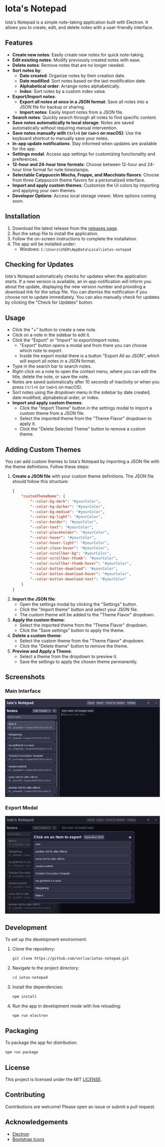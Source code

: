 # Iota's Notepad

Iota's Notepad is a simple note-taking application built with Electron. It allows you to create, edit, and delete notes with a user-friendly interface.

## Features

- **Create new notes**: Easily create new notes for quick note-taking.
- **Edit existing notes**: Modify previously created notes with ease.
- **Delete notes**: Remove notes that are no longer needed.
- **Sort notes by**:
  - **Date created**: Organize notes by their creation date.
  - **Date modified**: Sort notes based on the last modification date.
  - **Alphabetical order**: Arrange notes alphabetically.
  - **Index**: Sort notes by a custom index value.
- **Export/Import notes**:
  - **Export all notes at once in a JSON format**: Save all notes into a JSON file for backup or sharing.
  - **Import notes**: Easily import notes from a JSON file.
- **Search notes**: Quickly search through all notes to find specific content.
- **Save notes automatically to local storage**: Notes are saved automatically without requiring manual intervention.
- **Save notes manually with `Ctrl+S` (or `Cmd+S` on macOS)**: Use the keyboard shortcut to manually save your notes.
- **In-app update notifications**: Stay informed when updates are available for the app.
- **Settings modal**: Access app settings for customizing functionality and preferences.
- **12-hour and 24-hour time formats**: Choose between 12-hour and 24-hour time format for note timestamps.
- **Selectable Catppuccin Mocha, Frappe, and Macchiato flavors**: Choose from three Catppuccin theme flavors for a personalized interface.
- **Import and apply custom themes**: Customize the UI colors by importing and applying your own themes.
- **Developer Options**: Access local storage viewer. More options coming soon.


## Installation

1. Download the latest release from the [releases page](https://github.com/vorlie/iotas-notepad/releases/latest).
2. Run the setup file to install the application.
3. Follow the on-screen instructions to complete the installation.
4. The app will be installed under:
    - Windows: `C:\Users\USER\AppData\Local\iotas-notepad`

## Checking for Updates

Iota's Notepad automatically checks for updates when the application starts. If a new version is available, an in-app notification will inform you about the update, displaying the new version number and providing a download link for the setup file. You can dismiss the notification if you choose not to update immediately. You can also manually check for updates by clicking the "Check for Updates" button.

## Usage

- Click the "+" button to create a new note.
- Click on a note in the sidebar to edit it.
- Click the "Export" or "Import" to export/import notes.
    - "Export" button opens a modal and from there you can choose which note to export.
    - Inside the export modal there is a button "Export All as JSON", which will export all notes in a JSON format.
- Type in the search bar to search notes.
- Right-click on a note to open the context menu, where you can edit the title, delete the note, or save the note.
- Notes are saved automatically after 10 seconds of inactivity or when you press `Ctrl+S` (or `Cmd+S` on macOS).
- Sort notes using the dropdown menu in the sidebar by date created, date modified, alphabetical order, or index.
- **Import and apply custom themes**:
    - Click the "Import Theme" button in the settings modal to import a custom theme from a JSON file.
    - Select the imported theme from the "Theme Flavor" dropdown to apply it.
    - Click the "Delete Selected Theme" button to remove a custom theme.

## Adding Custom Themes

You can add custom themes to Iota's Notepad by importing a JSON file with the theme definitions. Follow these steps:

1. **Create a JSON file** with your custom theme definitions. The JSON file should follow this structure:
    ```json
    {
        "customThemeName": {
            "--color-bg-dark": "#yourColor",
            "--color-bg-darker": "#yourColor",
            "--color-bg-medium": "#yourColor",
            "--color-bg-light": "#yourColor",
            "--color-border": "#yourColor",
            "--color-text": "#yourColor",
            "--color-placeholder": "#yourColor",
            "--color-hover": "#yourColor",
            "--color-hover-light": "#yourColor",
            "--color-close-hover": "#yourColor",
            "--color-scrollbar-bg": "#yourColor",
            "--color-scrollbar-thumb": "#yourColor",
            "--color-scrollbar-thumb-hover": "#yourColor",
            "--color-button-download": "#yourColor",
            "--color-button-download-hover": "#yourColor",
            "--color-button-download-text": "#yourColor"
        }
    }
    ```
2. **Import the JSON file**:
    - Open the settings modal by clicking the "Settings" button.
    - Click the "Import theme" button and select your JSON file.
    - The custom theme will be added to the "Theme Flavor" dropdown.
3. **Apply the custom theme**:
    - Select the imported theme from the "Theme Flavor" dropdown.
    - Click the "Save settings" button to apply the theme.
4. **Delete a custom theme**:
    - Select the custom theme from the "Theme Flavor" dropdown.
    - Click the "Delete theme" button to remove the theme.
5. **Preview and Apply a Theme**:
    - Select a theme from the dropdown to preview it.
    - Save the settings to apply the chosen theme permanently.

## Screenshots

### Main Interface
![Main Interface](images/main.png)

### Export Modal
![Export Modal](images/export.png)

## Development

To set up the development environment:

1. Clone the repository:
    ```sh
    git clone https://github.com/vorlie/iotas-notepad.git
    ```
2. Navigate to the project directory:
    ```sh
    cd iotas-notepad
    ```
3. Install the dependencies:
    ```sh
    npm install
    ```
4. Run the app in development mode with live reloading:
    ```sh
    npm run electron
    ```

## Packaging

To package the app for distribution:
```sh
npm run package
```

## License

This project is licensed under the MIT [LICENSE](LICENSE).

## Contributing

Contributions are welcome! Please open an issue or submit a pull request.

## Acknowledgements

- [Electron](https://www.electronjs.org/)
- [Bootstrap Icons](https://icons.getbootstrap.com/)
